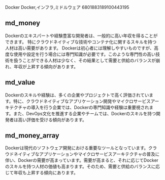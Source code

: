 Docker
Docker,インフラ,ミドルウェア
6801883189100443195


## md_money

Dockerのエキスパートや経験豊富な開発者は、一般的に高い年収を得ることができます。
特にクラウドネイティブな技術やコンテナ化に関するスキルを持つ人材は高い需要があります。
Dockerは初心者には理解しやすいものですが、高度な使用や設定を行う場合には専門知識が必要です。このような専門性の高い技術を扱うことができる人材は少なく、その結果として需要と供給のバランスが崩れ、年収が上昇する傾向があります。






## md_value

Dockerのスキルや経験は、多くの企業やプロジェクトで高く評価されています。特に、クラウドネイティブなアプリケーション開発やマイクロサービスアーキテクチャの導入を行う企業では、Dockerの専門知識や経験は重要視されます。また、DevOps文化を推進する企業やチームでは、Dockerのスキルを持つ開発者は高い評価を受ける傾向があります。



## md_money_array

Dockerは現代のソフトウェア開発における重要なツールとなっています。クラウドネイティブなアプリケーションやマイクロサービスアーキテクチャの普及に伴い、Dockerの需要が高まっています。需要が高まると、それに応じてDockerのスキルを持つ人材の価値も高まります。そのため、需要と供給のバランスに応じて年収も上昇する傾向にあります。






